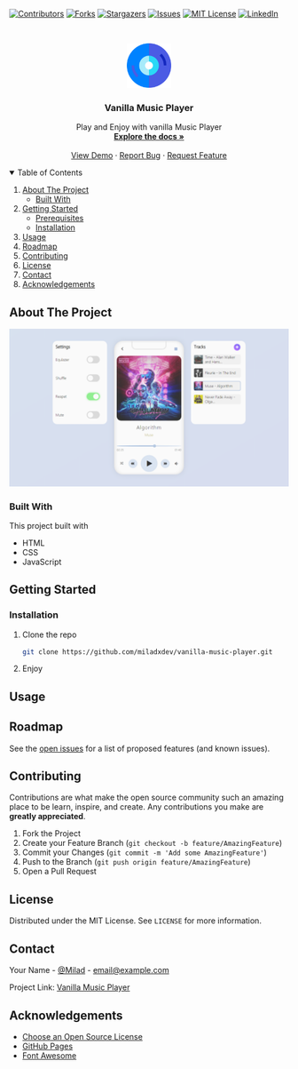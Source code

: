 [![Contributors][contributors-shield]][contributors-url]
[![Forks][forks-shield]][forks-url]
[![Stargazers][stars-shield]][stars-url]
[![Issues][issues-shield]][issues-url]
[![MIT License][license-shield]][license-url]
[![LinkedIn][linkedin-shield]][linkedin-url]

<!-- PROJECT LOGO -->
<br />
<p align="center">
  <a href="https://github.com/miladxdev/vanilla-music-player">
    <img src="img/logo.png" alt="Logo" width="80" height="80">
  </a>

  <h3 align="center">Vanilla Music Player</h3>

  <p align="center">
    Play and Enjoy with vanilla Music Player
    <br />
    <a href="#"><strong>Explore the docs »</strong></a>
    <br />
    <br />
    <a href="#">View Demo</a>
    ·
    <a href="#">Report Bug</a>
    ·
    <a href="#">Request Feature</a>
  </p>
</p>

<!-- TABLE OF CONTENTS -->
<details open="open">
  <summary>Table of Contents</summary>
  <ol>
    <li>
      <a href="#about-the-project">About The Project</a>
      <ul>
        <li><a href="#built-with">Built With</a></li>
      </ul>
    </li>
    <li>
      <a href="#getting-started">Getting Started</a>
      <ul>
        <li><a href="#prerequisites">Prerequisites</a></li>
        <li><a href="#installation">Installation</a></li>
      </ul>
    </li>
    <li><a href="#usage">Usage</a></li>
    <li><a href="#roadmap">Roadmap</a></li>
    <li><a href="#contributing">Contributing</a></li>
    <li><a href="#license">License</a></li>
    <li><a href="#contact">Contact</a></li>
    <li><a href="#acknowledgements">Acknowledgements</a></li>
  </ol>
</details>

<!-- ABOUT THE PROJECT -->

## About The Project

![Product Name Screen Shot][product-screenshot]

### Built With

This project built with

- HTML
- CSS
- JavaScript

<!-- GETTING STARTED -->

## Getting Started

### Installation

1. Clone the repo
   ```sh
   git clone https://github.com/miladxdev/vanilla-music-player.git
   ```
2. Enjoy

<!-- USAGE EXAMPLES -->

## Usage

<!-- Use this space to show useful examples of how a project can be used. Additional screenshots, code examples and demos work well in this space. You may also link to more resources.

_For more examples, please refer to the [Documentation](https://example.com)_ -->

<!-- ROADMAP -->

## Roadmap

See the [open issues](https://github.com/miladxdev/vanilla-music-player/issues) for a list of proposed features (and known issues).

<!-- CONTRIBUTING -->

## Contributing

Contributions are what make the open source community such an amazing place to be learn, inspire, and create. Any contributions you make are **greatly appreciated**.

1. Fork the Project
2. Create your Feature Branch (`git checkout -b feature/AmazingFeature`)
3. Commit your Changes (`git commit -m 'Add some AmazingFeature'`)
4. Push to the Branch (`git push origin feature/AmazingFeature`)
5. Open a Pull Request

<!-- LICENSE -->

## License

Distributed under the MIT License. See `LICENSE` for more information.

<!-- CONTACT -->

## Contact

Your Name - [@Milad](https://twitter.com/) - email@example.com

Project Link: [Vanilla Music Player](https://github.com/miladxdev/vanilla-music-player)

<!-- ACKNOWLEDGEMENTS -->

## Acknowledgements

- [Choose an Open Source License](https://choosealicense.com)
- [GitHub Pages](https://pages.github.com)
- [Font Awesome](https://fontawesome.com)

<!-- MARKDOWN LINKS & IMAGES -->
<!-- https://www.markdownguide.org/basic-syntax/#reference-style-links -->

[contributors-shield]: https://img.shields.io/github/contributors/miladxdev/vanilla-music-player.svg?style=for-the-badge
[contributors-url]: https://github.com/miladxdev/vanilla-music-player/graphs/contributors
[forks-shield]: https://img.shields.io/github/forks/miladxdev/vanilla-music-player.svg?style=for-the-badge
[forks-url]: https://github.com/miladxdev/vanilla-music-player/network/members
[stars-shield]: https://img.shields.io/github/stars/miladxdev/vanilla-music-player.svg?style=for-the-badge
[stars-url]: https://github.com/miladxdev/vanilla-music-player/stargazers
[issues-shield]: https://img.shields.io/github/issues/miladxdev/vanilla-music-player.svg?style=for-the-badge
[issues-url]: https://github.com/miladxdev/vanilla-music-player/issues
[license-shield]: https://img.shields.io/github/license/miladxdev/vanilla-music-player.svg?style=for-the-badge
[license-url]: https://github.com/miladxdev/vanilla-music-player/blob/master/LICENSE.txt
[linkedin-shield]: https://img.shields.io/badge/-LinkedIn-black.svg?style=for-the-badge&logo=linkedin&colorB=555
[linkedin-url]: https://www.linkedin.com/in/milad-gharibi-507ba3214/
[product-screenshot]: img/screenshot.png
